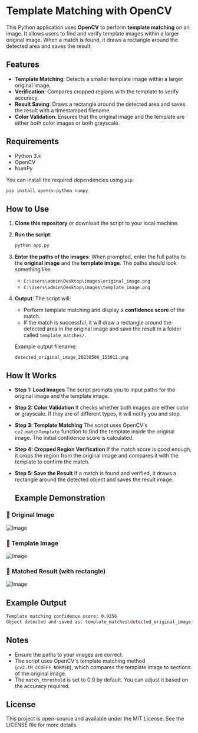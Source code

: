 # Template Matching with OpenCV

This Python application uses **OpenCV** to perform **template matching** on an image. It allows users to find and verify template images within a larger original image. When a match is found, it draws a rectangle around the detected area and saves the result.

## Features

* **Template Matching**: Detects a smaller template image within a larger original image.
* **Verification**: Compares cropped regions with the template to verify accuracy.
* **Result Saving**: Draws a rectangle around the detected area and saves the result with a timestamped filename.
* **Color Validation**: Ensures that the original image and the template are either both color images or both grayscale.

## Requirements

* Python 3.x
* OpenCV
* NumPy

You can install the required dependencies using `pip`:

```bash
pip install opencv-python numpy
```

## How to Use

1. **Clone this repository** or download the script to your local machine.

2. **Run the script**:

   ```bash
   python app.py
   ```

3. **Enter the paths of the images**:
   When prompted, enter the full paths to the **original image** and the **template image**. The paths should look something like:

   * `C:\Users\admin\Desktop\images\original_image.png`
   * `C:\Users\admin\Desktop\images\template_image.png`

4. **Output**:
   The script will:

   * Perform template matching and display a **confidence score** of the match.
   * If the match is successful, it will draw a rectangle around the detected area in the original image and save the result in a folder called `template_matches/`.

   Example output filename:

   ```
   detected_original_image_20230506_153012.png
   ```

## How It Works

* **Step 1: Load Images**
  The script prompts you to input paths for the original image and the template image.

* **Step 2: Color Validation**
  It checks whether both images are either color or grayscale. If they are of different types, it will notify you and stop.

* **Step 3: Template Matching**
  The script uses OpenCV's `cv2.matchTemplate` function to find the template inside the original image. The initial confidence score is calculated.

* **Step 4: Cropped Region Verification**
  If the match score is good enough, it crops the region from the original image and compares it with the template to confirm the match.

* **Step 5: Save the Result**
  If a match is found and verified, it draws a rectangle around the detected object and saves the result image.


  ## Example Demonstration

### 🔹 Original Image
![Image](https://github.com/user-attachments/assets/89e96695-ba38-4c88-bb36-584fa3d0ec68)

### 🔹 Template Image
![Image](https://github.com/user-attachments/assets/0ca220d3-90f2-410f-84b6-7a026c76d9bf)

### 🔹 Matched Result (with rectangle)
![Image](https://github.com/user-attachments/assets/dddf3e2e-fe47-4b1a-b986-88a528251fbc)


## Example Output

```bash
Template matching confidence score: 0.9256
Object detected and saved as: template_matches\detected_original_image_20230506_153012.png
```

## Notes

* Ensure the paths to your images are correct.
* The script uses OpenCV's template matching method (`cv2.TM_CCOEFF_NORMED`), which compares the template image to sections of the original image.
* The `match_threshold` is set to 0.9 by default. You can adjust it based on the accuracy required.

## License

This project is open-source and available under the MIT License. See the LICENSE file for more details.
